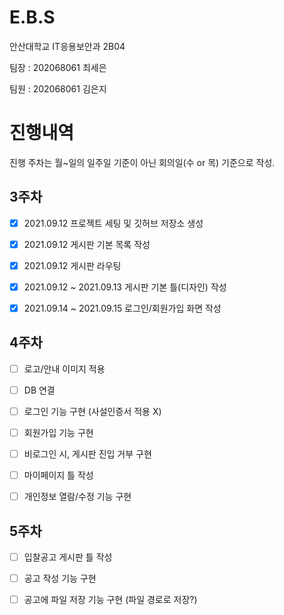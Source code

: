 # E.B.S


안산대학교 IT응용보안과 2B04

팀장 : 202068061 최세은

팀원 : 202068061 김은지

# 진행내역

진행 주차는 월~일의 일주일 기준이 아닌 회의일(수 or 목) 기준으로 작성.

## 3주차

- [X] 2021.09.12 프로젝트 세팅 및 깃허브 저장소 생성

- [x] 2021.09.12 게시판 기본 목록 작성

- [x] 2021.09.12 게시판 라우팅

- [x] 2021.09.12 ~ 2021.09.13 게시판 기본 틀(디자인) 작성

- [x] 2021.09.14 ~ 2021.09.15 로그인/회원가입 화면 작성

## 4주차

- [ ] 로고/안내 이미지 적용

- [ ] DB 연결

- [ ] 로그인 기능 구현 (사설인증서 적용 X)

- [ ] 회원가입 기능 구현

- [ ] 비로그인 시, 게시판 진입 거부 구현

- [ ] 마이페이지 틀 작성

- [ ] 개인정보 열람/수정 기능 구현

## 5주차

- [ ] 입찰공고 게시판 틀 작성

- [ ] 공고 작성 기능 구현

- [ ] 공고에 파일 저장 기능 구현 (파일 경로로 저장?)



